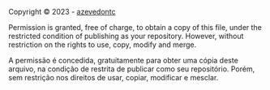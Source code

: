 Copyright © 2023 - [azevedontc](https://github.com/azevedontc)

Permission is granted, free of charge, to obtain a copy of this file, under the restricted condition of publishing as your repository. However, without restriction on the rights to use, copy, modify and merge.

A permissão é concedida, gratuitamente para obter uma cópia deste arquivo, na condição de restrita de publicar como seu repositório. Porém, sem restrição nos direitos de usar, copiar, modificar e mesclar.
